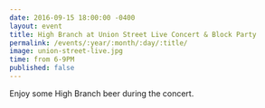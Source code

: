 ```yaml
---
date: 2016-09-15 18:00:00 -0400
layout: event
title: High Branch at Union Street Live Concert & Block Party
permalink: /events/:year/:month/:day/:title/
image: union-street-live.jpg
time: from 6-9PM
published: false
---
```


Enjoy some High Branch beer during the concert.